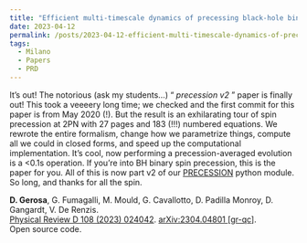 ```yaml
---
title: "Efficient multi-timescale dynamics of precessing black-hole binaries"
date: 2023-04-12
permalink: /posts/2023-04-12-efficient-multi-timescale-dynamics-of-precessing-black-hole-binaries
tags:
  - Milano
  - Papers
  - PRD
---
```


It’s out! The notorious (ask my students…) “ _precession v2_ ” paper is finally out! This took a veeeery long time; we checked and the first commit for this paper is from May 2020 (!). But the result is an exhilarating tour of spin precession at 2PN with 27 pages and 183 (!!!) numbered equations. We rewrote the entire formalism, change how we parametrize things, compute all we could in closed forms, and speed up the computational implementation. It’s cool, now performing a precession-averaged evolution is a <0.1s operation. If you’re into BH binary spin precession, this is the paper for you. All of this is now part v2 of our [PRECESSION](https://github.com/dgerosa/precession) python module. So long, and thanks for all the spin.

**D. Gerosa**, G. Fumagalli, M. Mould, G. Cavallotto, D. Padilla Monroy, D. Gangardt, V. De Renzis.\
[Physical Review D 108 (2023) 024042](https://journals.aps.org/prd/abstract/10.1103/PhysRevD.108.024042). [arXiv:2304.04801 [gr-qc]](https://arxiv.org/abs/2304.04801).\
Open source code.